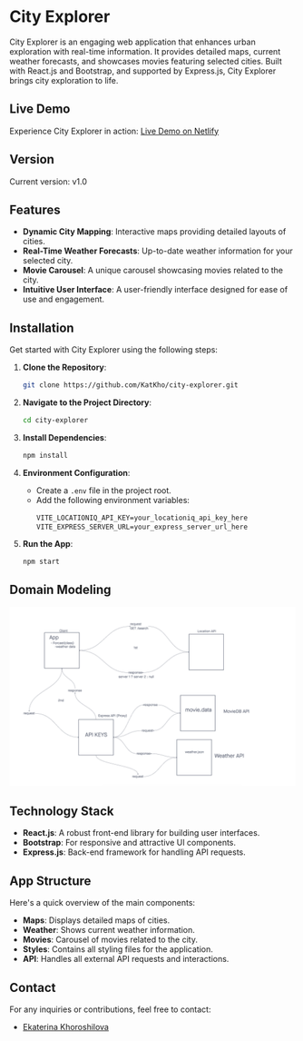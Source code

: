 
# City Explorer

City Explorer is an engaging web application that enhances urban exploration with real-time information. It provides detailed maps, current weather forecasts, and showcases movies featuring selected cities. Built with React.js and Bootstrap, and supported by Express.js, City Explorer brings city exploration to life.

## Live Demo

Experience City Explorer in action: [Live Demo on Netlify](https://city-explorer-kat.netlify.app/)

## Version

Current version: v1.0

## Features

- **Dynamic City Mapping**: Interactive maps providing detailed layouts of cities.
- **Real-Time Weather Forecasts**: Up-to-date weather information for your selected city.
- **Movie Carousel**: A unique carousel showcasing movies related to the city.
- **Intuitive User Interface**: A user-friendly interface designed for ease of use and engagement.

## Installation

Get started with City Explorer using the following steps:

1. **Clone the Repository**:
   ```bash
   git clone https://github.com/KatKho/city-explorer.git
   ```

2. **Navigate to the Project Directory**:
   ```bash
   cd city-explorer
   ```

3. **Install Dependencies**:
   ```bash
   npm install
   ```

4. **Environment Configuration**:
   - Create a `.env` file in the project root.
   - Add the following environment variables:
     ```
     VITE_LOCATIONIQ_API_KEY=your_locationiq_api_key_here
     VITE_EXPRESS_SERVER_URL=your_express_server_url_here
     ```

5. **Run the App**:
   ```bash
   npm start
   ```

## Domain Modeling

![Domain Modeling](./src/assets/Domain.png)

## Technology Stack

- **React.js**: A robust front-end library for building user interfaces.
- **Bootstrap**: For responsive and attractive UI components.
- **Express.js**: Back-end framework for handling API requests.

## App Structure

Here's a quick overview of the main components:

- **Maps**: Displays detailed maps of cities.
- **Weather**: Shows current weather information.
- **Movies**: Carousel of movies related to the city.
- **Styles**: Contains all styling files for the application.
- **API**: Handles all external API requests and interactions.

## Contact

For any inquiries or contributions, feel free to contact:

- [Ekaterina Khoroshilova](https://www.linkedin.com/in/ekaterina-khoroshilova)